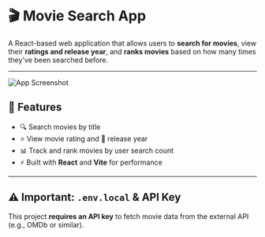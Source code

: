 # 🎬 Movie Search App

A React-based web application that allows users to **search for movies**, view their **ratings and release year**, and **ranks movies** based on how many times they've been searched before.

---
![App Screenshot](./public/screenshort.png)



## 🚀 Features

- 🔍 Search movies by title
- ⭐ View movie rating and 📅 release year
- 📊 Track and rank movies by user search count
- ⚡ Built with **React** and **Vite** for performance

---

## ⚠️ Important: `.env.local` & API Key

This project **requires an API key** to fetch movie data from the external API (e.g., OMDb or similar).
